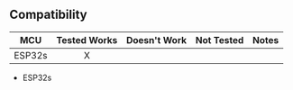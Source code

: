 <!-- START COMPATIBILITY TABLE -->

## Compatibility

MCU         |Tested Works|Doesn't Work|Not Tested|Notes
------------|:----------:|:----------:|:--------:|-----
ESP32s		|      X     |            |          |


  * ESP32s 

<!-- END COMPATIBILITY TABLE -->